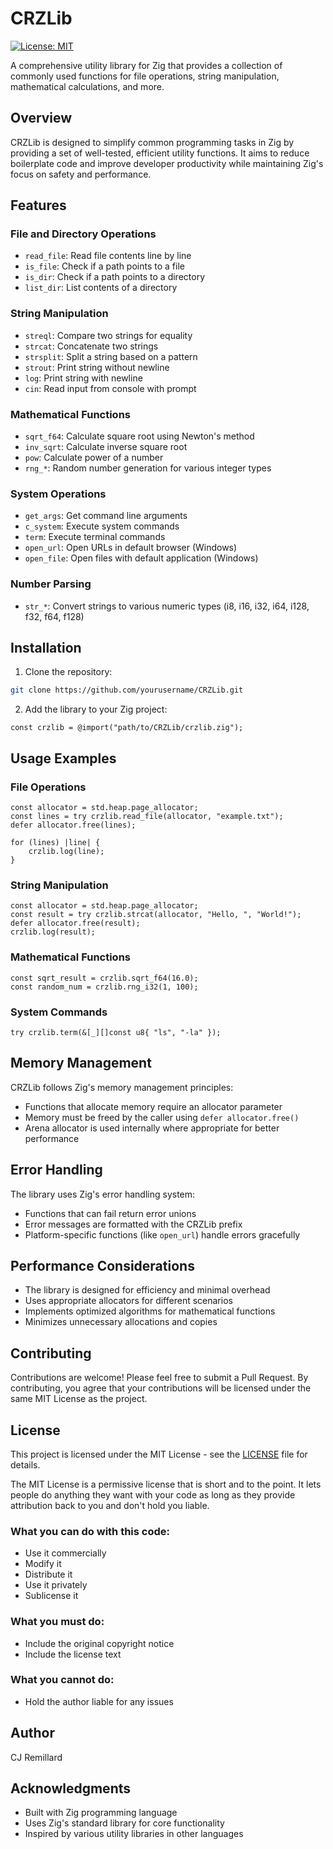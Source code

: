 # CRZLib

[![License: MIT](https://img.shields.io/badge/License-MIT-yellow.svg)](https://opensource.org/licenses/MIT)

A comprehensive utility library for Zig that provides a collection of commonly used functions for file operations, string manipulation, mathematical calculations, and more.

## Overview

CRZLib is designed to simplify common programming tasks in Zig by providing a set of well-tested, efficient utility functions. It aims to reduce boilerplate code and improve developer productivity while maintaining Zig's focus on safety and performance.

## Features

### File and Directory Operations
- `read_file`: Read file contents line by line
- `is_file`: Check if a path points to a file
- `is_dir`: Check if a path points to a directory
- `list_dir`: List contents of a directory

### String Manipulation
- `streql`: Compare two strings for equality
- `strcat`: Concatenate two strings
- `strsplit`: Split a string based on a pattern
- `strout`: Print string without newline
- `log`: Print string with newline
- `cin`: Read input from console with prompt

### Mathematical Functions
- `sqrt_f64`: Calculate square root using Newton's method
- `inv_sqrt`: Calculate inverse square root
- `pow`: Calculate power of a number
- `rng_*`: Random number generation for various integer types

### System Operations
- `get_args`: Get command line arguments
- `c_system`: Execute system commands
- `term`: Execute terminal commands
- `open_url`: Open URLs in default browser (Windows)
- `open_file`: Open files with default application (Windows)

### Number Parsing
- `str_*`: Convert strings to various numeric types (i8, i16, i32, i64, i128, f32, f64, f128)

## Installation

1. Clone the repository:
```bash
git clone https://github.com/yourusername/CRZLib.git
```

2. Add the library to your Zig project:
```zig
const crzlib = @import("path/to/CRZLib/crzlib.zig");
```

## Usage Examples

### File Operations
```zig
const allocator = std.heap.page_allocator;
const lines = try crzlib.read_file(allocator, "example.txt");
defer allocator.free(lines);

for (lines) |line| {
    crzlib.log(line);
}
```

### String Manipulation
```zig
const allocator = std.heap.page_allocator;
const result = try crzlib.strcat(allocator, "Hello, ", "World!");
defer allocator.free(result);
crzlib.log(result);
```

### Mathematical Functions
```zig
const sqrt_result = crzlib.sqrt_f64(16.0);
const random_num = crzlib.rng_i32(1, 100);
```

### System Commands
```zig
try crzlib.term(&[_][]const u8{ "ls", "-la" });
```

## Memory Management

CRZLib follows Zig's memory management principles:
- Functions that allocate memory require an allocator parameter
- Memory must be freed by the caller using `defer allocator.free()`
- Arena allocator is used internally where appropriate for better performance

## Error Handling

The library uses Zig's error handling system:
- Functions that can fail return error unions
- Error messages are formatted with the CRZLib prefix
- Platform-specific functions (like `open_url`) handle errors gracefully

## Performance Considerations

- The library is designed for efficiency and minimal overhead
- Uses appropriate allocators for different scenarios
- Implements optimized algorithms for mathematical functions
- Minimizes unnecessary allocations and copies

## Contributing

Contributions are welcome! Please feel free to submit a Pull Request. By contributing, you agree that your contributions will be licensed under the same MIT License as the project.

## License

This project is licensed under the MIT License - see the [LICENSE](LICENSE) file for details.

The MIT License is a permissive license that is short and to the point. It lets people do anything they want with your code as long as they provide attribution back to you and don't hold you liable.

### What you can do with this code:
- Use it commercially
- Modify it
- Distribute it
- Use it privately
- Sublicense it

### What you must do:
- Include the original copyright notice
- Include the license text

### What you cannot do:
- Hold the author liable for any issues

## Author

CJ Remillard

## Acknowledgments

- Built with Zig programming language
- Uses Zig's standard library for core functionality
- Inspired by various utility libraries in other languages
